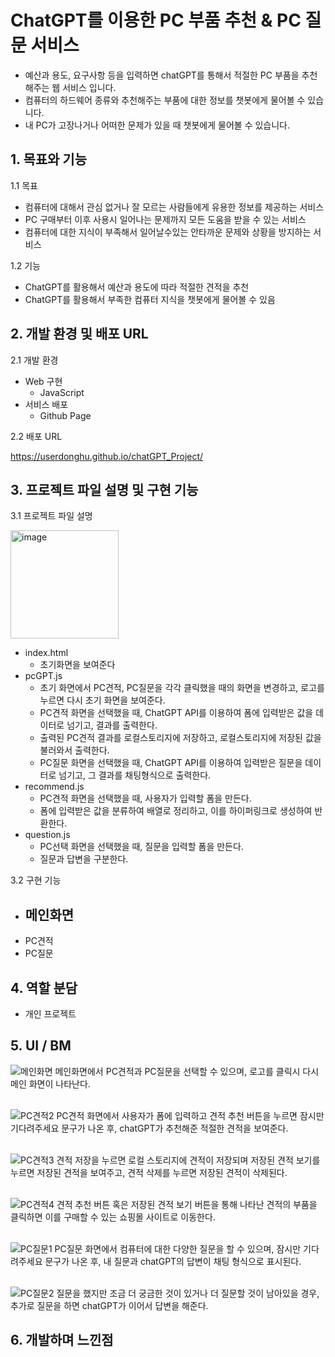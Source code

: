 # ChatGPT를 이용한 PC 부품 추천 & PC 질문 서비스
  * 예산과 용도, 요구사항 등을 입력하면 chatGPT를 통해서 적절한 PC 부품을 추천해주는 웹 서비스 입니다.
  * 컴퓨터의 하드웨어 종류와 추천해주는 부품에 대한 정보를 챗봇에게 물어볼 수 있습니다.
  * 내 PC가 고장나거나 어떠한 문제가 있을 때 챗봇에게 물어볼 수 있습니다.
## 1. 목표와 기능
  1.1 목표

  * 컴퓨터에 대해서 관심 없거나 잘 모르는 사람들에게 유용한 정보를 제공하는 서비스
  * PC 구매부터 이후 사용시 일어나는 문제까지 모든 도움을 받을 수 있는 서비스
  * 컴퓨터에 대한 지식이 부족해서 일어날수있는 안타까운 문제와 상황을 방지하는 서비스

1.2 기능

  * ChatGPT를 활용해서 예산과 용도에 따라 적절한 견적을 추천
  * ChatGPT를 활용해서 부족한 컴퓨터 지식을 챗봇에게 물어볼 수 있음
## 2. 개발 환경 및 배포 URL
  2.1 개발 환경
  * Web 구현
     * JavaScript
  * 서비스 배포
     * Github Page
   
  2.2 배포 URL
  
  https://userdonghu.github.io/chatGPT_Project/
  

## 3. 프로젝트 파일 설명 및 구현 기능
  3.1 프로젝트 파일 설명
  
   <img width="173" alt="image" src="https://github.com/UserDongHu/chatGPT_Project/assets/137512514/a20652d2-8c93-4039-8cc0-3eb44917930a">

   - index.html
     - 초기화면을 보여준다
   - pcGPT.js
     - 초기 화면에서 PC견적, PC질문을 각각 클릭했을 때의 화면을 변경하고, 로고를 누르면 다시 초기 화면을 보여준다.
     - PC견적 화면을 선택했을 때, ChatGPT API를 이용하여 폼에 입력받은 값을 데이터로 넘기고, 결과를 출력한다.
     - 출력된 PC견적 결과를 로컬스토리지에 저장하고, 로컬스토리지에 저장된 값을 불러와서 출력한다.
     - PC질문 화면을 선택했을 때, ChatGPT API를 이용하여 입력받은 질문을 데이터로 넘기고, 그 결과를 채팅형식으로 출력한다.
   - recommend.js
     - PC견적 화면을 선택했을 때, 사용자가 입력할 폼을 만든다.
     - 폼에 입력받은 값을 분류하여 배열로 정리하고, 이를 하이퍼링크로 생성하여 반환한다.
   - question.js
     - PC선택 화면을 선택했을 때, 질문을 입력할 폼을 만든다.
     - 질문과 답변을 구분한다.
    
  3.2 구현 기능

   - 메인화면
     - 
   - PC견적
   - PC질문

## 4. 역할 분담

  * 개인 프로젝트

## 5. UI / BM
  ![메인화면](https://github.com/UserDongHu/chatGPT_Project/assets/137512514/10f07725-7b2a-41a5-b814-6c9cf48f88dc)
  메인화면에서 PC견적과 PC질문을 선택할 수 있으며, 로고를 클릭시 다시 메인 화면이 나타난다. <br><br>

  ![PC견적2](https://github.com/UserDongHu/chatGPT_Project/assets/137512514/6887ff07-0f8c-4583-84fd-2515ae75b5bd)
  PC견적 화면에서 사용자가 폼에 입력하고 견적 추천 버튼을 누르면 잠시만 기다려주세요 문구가 나온 후, chatGPT가 추천해준 적절한 견적을 보여준다.<br><br>

  ![PC견적3](https://github.com/UserDongHu/chatGPT_Project/assets/137512514/9d2f0e68-c502-40ee-9751-111afcc574a1)
  견적 저장을 누르면 로컬 스토리지에 견적이 저장되며 저장된 견적 보기를 누르면 저장된 견적을 보여주고, 견적 삭제를 누르면 저장된 견적이 삭제된다.<br><br>

  ![PC견적4](https://github.com/UserDongHu/chatGPT_Project/assets/137512514/eb649f2a-c007-4ebd-83bd-6c7db749d17e)
  견적 추천 버튼 혹은 저장된 견적 보기 버튼을 통해 나타난 견적의 부품을 클릭하면 이를 구매할 수 있는 쇼핑몰 사이트로 이동한다.<br><br>

  ![PC질문1](https://github.com/UserDongHu/chatGPT_Project/assets/137512514/3f253cce-e943-4187-bf06-1dcc3f9c2cfd)
  PC질문 화면에서 컴퓨터에 대한 다양한 질문을 할 수 있으며, 잠시만 기다려주세요 문구가 나온 후, 내 질문과 chatGPT의 답변이 채팅 형식으로 표시된다.<br><br>

  ![PC질문2](https://github.com/UserDongHu/chatGPT_Project/assets/137512514/81505fd6-9522-4001-a88a-0c0283aa328b)
  질문을 했지만 조금 더 궁금한 것이 있거나 더 질문할 것이 남아있을 경우, 추가로 질문을 하면 chatGPT가 이어서 답변을 해준다.


## 6. 개발하며 느낀점
